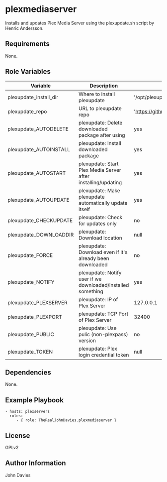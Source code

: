 plexmediaserver
=========

Installs and updates Plex Media Server using the plexupdate.sh script by Henric Andersson.

Requirements
------------

None.

Role Variables
--------------

| Variable | Description | Default |
|----------|-------------|---------|
| plexupdate_install_dir | Where to install plexupdate | '/opt/plexupdate' |
| plexupdate_repo | URL to plexupdate repo | 'https://github.com/mrworf/plexupdate.git' |
| plexupdate_AUTODELETE | plexupdate: Delete downloaded package after using | yes |
| plexupdate_AUTOINSTALL | plexupdate: Install downloaded package | yes |
| plexupdate_AUTOSTART | plexupdate: Start Plex Media Server after installing/updating | yes |
| plexupdate_AUTOUPDATE | plexupdate: Make plexupdate automatically update itself | yes |
| plexupdate_CHECKUPDATE | plexupdate: Check for updates only | no |
| plexupdate_DOWNLOADDIR | plexupdate: Download location | null |
| plexupdate_FORCE | plexupdate: Download even if it's already been downloaded | no |
| plexupdate_NOTIFY | plexupdate: Notify user if we downloaded/installed something | yes |
| plexupdate_PLEXSERVER | plexupdate: IP of Plex Server | 127.0.0.1 |
| plexupdate_PLEXPORT | plexupdate: TCP Port of Plex Server | 32400 |
| plexupdate_PUBLIC | plexupdate: Use pulic (non-plexpass) version | no |
| plexupdate_TOKEN | plexupdate: Plex login credential token | null |

Dependencies
------------

None.

Example Playbook
----------------

    - hosts: plexservers
      roles:
         - { role: TheRealJohnDavies.plexmediaserver }

License
-------

GPLv2

Author Information
------------------

John Davies

